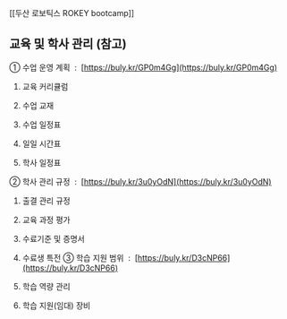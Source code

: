 [[두산 로보틱스 ROKEY bootcamp]]
## 교육 및 학사 관리 (참고)

① 수업 운영 계획  :  [https://buly.kr/GP0m4Gg](https://buly.kr/GP0m4Gg)

1. 교육 커리큘럼
    
2. 수업 교재
    
3. 수업 일정표
    
4. 일일 시간표
    
5. 학사 일정표

② 학사 관리 규정  :  [https://buly.kr/3u0yOdN](https://buly.kr/3u0yOdN)

1. 출결 관리 규정
    
2. 교육 과정 평가
    
3. 수료기준 및 증명서
    
4. 수료생 특전
③ 학습 지원 범위  :  [https://buly.kr/D3cNP66](https://buly.kr/D3cNP66)
1. 학습 역량 관리
2. 학습 지원(임대) 장비